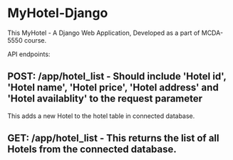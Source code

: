 # MyHotel-Django

This MyHotel - A Django Web Application, Developed as a part of MCDA-5550 course.

API endpoints:

## POST: /app/hotel_list - Should include 'Hotel id', 'Hotel name', 'Hotel price', 'Hotel address' and 'Hotel availablity' to the request parameter
This adds a new Hotel to the hotel table in connected database.

## GET: /app/hotel_list - This returns the list of all Hotels from the connected database.
